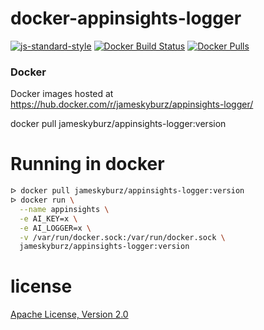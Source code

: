 # docker-appinsights-logger

[![js-standard-style](https://img.shields.io/badge/code_style-standard-brightgreen.svg)](https://github.com/feross/standard)
[![Docker Build Status](https://img.shields.io/docker/build/jameskyburz/appinsights-logger.svg)]()
[![Docker Pulls](https://img.shields.io/docker/pulls/jameskyburz/appinsights-logger.svg)]()

### Docker

Docker images hosted at https://hub.docker.com/r/jameskyburz/appinsights-logger/

docker pull jameskyburz/appinsights-logger:version

# Running in docker

```sh
ᐅ docker pull jameskyburz/appinsights-logger:version
ᐅ docker run \
  --name appinsights \
  -e AI_KEY=x \
  -e AI_LOGGER=x \
  -v /var/run/docker.sock:/var/run/docker.sock \
  jameskyburz/appinsights-logger:version
```

# license

[Apache License, Version 2.0](LICENSE)
